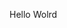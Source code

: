 Hello Wolrd































































































































































































































































































































































































































